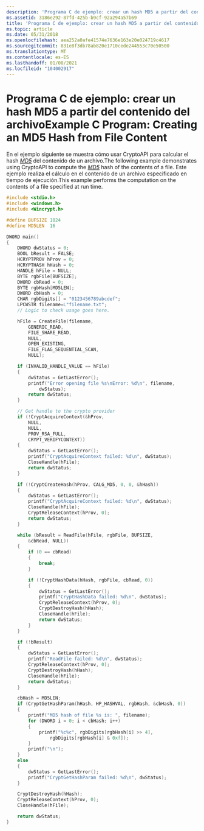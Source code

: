 ```yaml
---
description: 'Programa C de ejemplo: crear un hash MD5 a partir del contenido del archivo'
ms.assetid: 3186e292-87fd-425b-b9cf-92a294a57b69
title: 'Programa C de ejemplo: crear un hash MD5 a partir del contenido del archivo'
ms.topic: article
ms.date: 05/31/2018
ms.openlocfilehash: aea252a0afe41574e7636e163e20e024719c4617
ms.sourcegitcommit: 831e8f3db78ab820e1710cede244553c70e50500
ms.translationtype: MT
ms.contentlocale: es-ES
ms.lasthandoff: 01/08/2021
ms.locfileid: "104002917"
---
```

# <a name="example-c-program-creating-an-md5-hash-from-file-content"></a><span data-ttu-id="c5dd6-103">Programa C de ejemplo: crear un hash MD5 a partir del contenido del archivo</span><span class="sxs-lookup"><span data-stu-id="c5dd6-103">Example C Program: Creating an MD5 Hash from File Content</span></span>

<span data-ttu-id="c5dd6-104">En el ejemplo siguiente se muestra cómo usar CryptoAPI para calcular el hash [*MD5*](../secgloss/m-gly.md) del contenido de un archivo.</span><span class="sxs-lookup"><span data-stu-id="c5dd6-104">The following example demonstrates using CryptoAPI to compute the [*MD5*](../secgloss/m-gly.md) hash of the contents of a file.</span></span> <span data-ttu-id="c5dd6-105">Este ejemplo realiza el cálculo en el contenido de un archivo especificado en tiempo de ejecución.</span><span class="sxs-lookup"><span data-stu-id="c5dd6-105">This example performs the computation on the contents of a file specified at run time.</span></span>


```C++
#include <stdio.h>
#include <windows.h>
#include <Wincrypt.h>

#define BUFSIZE 1024
#define MD5LEN  16

DWORD main()
{
    DWORD dwStatus = 0;
    BOOL bResult = FALSE;
    HCRYPTPROV hProv = 0;
    HCRYPTHASH hHash = 0;
    HANDLE hFile = NULL;
    BYTE rgbFile[BUFSIZE];
    DWORD cbRead = 0;
    BYTE rgbHash[MD5LEN];
    DWORD cbHash = 0;
    CHAR rgbDigits[] = "0123456789abcdef";
    LPCWSTR filename=L"filename.txt";
    // Logic to check usage goes here.

    hFile = CreateFile(filename,
        GENERIC_READ,
        FILE_SHARE_READ,
        NULL,
        OPEN_EXISTING,
        FILE_FLAG_SEQUENTIAL_SCAN,
        NULL);

    if (INVALID_HANDLE_VALUE == hFile)
    {
        dwStatus = GetLastError();
        printf("Error opening file %s\nError: %d\n", filename, 
            dwStatus); 
        return dwStatus;
    }

    // Get handle to the crypto provider
    if (!CryptAcquireContext(&hProv,
        NULL,
        NULL,
        PROV_RSA_FULL,
        CRYPT_VERIFYCONTEXT))
    {
        dwStatus = GetLastError();
        printf("CryptAcquireContext failed: %d\n", dwStatus); 
        CloseHandle(hFile);
        return dwStatus;
    }

    if (!CryptCreateHash(hProv, CALG_MD5, 0, 0, &hHash))
    {
        dwStatus = GetLastError();
        printf("CryptAcquireContext failed: %d\n", dwStatus); 
        CloseHandle(hFile);
        CryptReleaseContext(hProv, 0);
        return dwStatus;
    }

    while (bResult = ReadFile(hFile, rgbFile, BUFSIZE, 
        &cbRead, NULL))
    {
        if (0 == cbRead)
        {
            break;
        }

        if (!CryptHashData(hHash, rgbFile, cbRead, 0))
        {
            dwStatus = GetLastError();
            printf("CryptHashData failed: %d\n", dwStatus); 
            CryptReleaseContext(hProv, 0);
            CryptDestroyHash(hHash);
            CloseHandle(hFile);
            return dwStatus;
        }
    }

    if (!bResult)
    {
        dwStatus = GetLastError();
        printf("ReadFile failed: %d\n", dwStatus); 
        CryptReleaseContext(hProv, 0);
        CryptDestroyHash(hHash);
        CloseHandle(hFile);
        return dwStatus;
    }

    cbHash = MD5LEN;
    if (CryptGetHashParam(hHash, HP_HASHVAL, rgbHash, &cbHash, 0))
    {
        printf("MD5 hash of file %s is: ", filename);
        for (DWORD i = 0; i < cbHash; i++)
        {
            printf("%c%c", rgbDigits[rgbHash[i] >> 4],
                rgbDigits[rgbHash[i] & 0xf]);
        }
        printf("\n");
    }
    else
    {
        dwStatus = GetLastError();
        printf("CryptGetHashParam failed: %d\n", dwStatus); 
    }

    CryptDestroyHash(hHash);
    CryptReleaseContext(hProv, 0);
    CloseHandle(hFile);

    return dwStatus; 
}   
```



 

 
